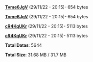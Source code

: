 [**Tvme6JgV**](/data/Tvme6JgV.txt) (29/11/22 - 20:15)- 654 bytes

[**Tvme6JgV**](/data/Tvme6JgV.txt) (29/11/22 - 20:15)- 654 bytes

[**cR4KqUKr**](/data/cR4KqUKr.txt) (29/11/22 - 20:15)- 5113 bytes

[**cR4KqUKr**](/data/cR4KqUKr.txt) (29/11/22 - 20:15)- 5113 bytes

**Total Datas**: 5644

**Total Size**: 31.68 MB / 31.7 MB